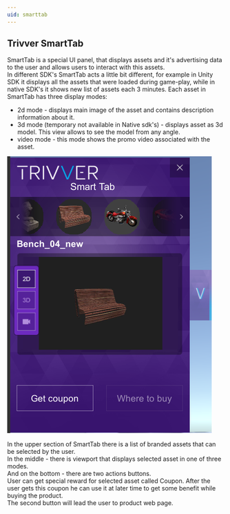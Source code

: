 ```yaml
---
uid: smarttab
---
```


## Trivver SmartTab
SmartTab is a special UI panel, that displays assets and it's advertising data to the user and allows users to interact with this assets.  
In different SDK's SmartTab acts a little bit different, for example in Unity SDK it displays all the assets that were loaded during game-play, while in native SDK's it shows new list of assets each 3 minutes. 
Each asset in SmartTab has three display modes: 
* 2d mode - displays main image of the asset and contains description information about it.
* 3d mode (temporary not available in Native sdk's) - displays asset as 3d model. This view allows to see the model from any angle.
* video mode - this mode shows the promo video associated with the asset.  

![SmartTab](../images/smarttab-main-screen.png)

In the upper section of SmartTab there is a list of branded assets that can be selected by the user.  
In the middle - there is viewport that displays selected asset in one of three modes.  
And on the bottom - there are two actions buttons.  
User can get special reward for selected asset called Coupon. After the user gets this coupon he can use it at later time to get some benefit while buying the product.  
The second button will lead the user to product web page.  